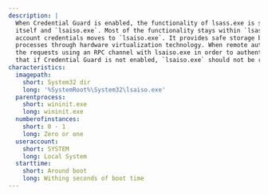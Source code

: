 ```yaml
---
description: |
  When Credential Guard is enabled, the functionality of lsass.exe is split between two processes –
  itself and `lsaiso.exe`. Most of the functionality stays within `lsass.exe`, but the important role of safely storing
  account credentials moves to `lsaiso.exe`. It provides safe storage by running in a context that is isolated from other
  processes through hardware virtualization technology. When remote authentication is required, `lsass.exe` proxies
  the requests using an RPC channel with lsaiso.exe in order to authenticate the user to the remote service. Note
  that if Credential Guard is not enabled, `lsaiso.exe` should not be running on the system. 
characteristics:
  imagepath:
    short: System32 dir
    long: '%SystemRoot%\System32\lsaiso.exe'
  parentprocess:
    short: wininit.exe
    long: wininit.exe
  numberofinstances:
    short: 0 - 1
    long: Zero or one
  useraccount:
    short: SYSTEM
    long: Local System
  starttime:
    short: Around boot
    long: Withing seconds of boot time
---
```

